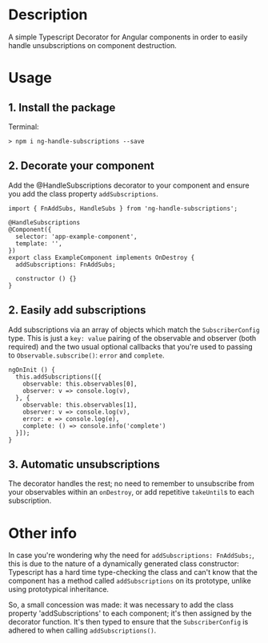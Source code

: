 # Description

A simple Typescript Decorator for Angular components in order to easily handle unsubscriptions on component destruction.

# Usage

## 1. Install the package

Terminal:
```
> npm i ng-handle-subscriptions --save
```

## 2. Decorate your component

Add the @HandleSubscriptions decorator to your component and ensure you add the class property `addSubscriptions`.

```
import { FnAddSubs, HandleSubs } from 'ng-handle-subscriptions';

@HandleSubscriptions
@Component({
  selector: 'app-example-component',
  template: '',
})
export class ExampleComponent implements OnDestroy {
  addSubscriptions: FnAddSubs;
  
  constructor () {}
}
```

## 2. Easily add subscriptions

Add subscriptions via an array of objects which match the `SubscriberConfig` type. This is just a `key: value` pairing of the observable and observer (both required) and the two usual optional callbacks that you're used to passing to `Observable.subscribe()`: `error` and `complete`.

```
ngOnInit () {
  this.addSubscriptions([{
    observable: this.observables[0],
    observer: v => console.log(v),
  }, {
    observable: this.observables[1],
    observer: v => console.log(v),
    error: e => console.log(e),
    complete: () => console.info('complete')
  }]);
}
```

## 3. Automatic unsubscriptions

The decorator handles the rest; no need to remember to unsubscribe from your observables within an `onDestroy`, or add repetitive `takeUntil`s to each subscription.

# Other info

In case you're wondering why the need for `addSubscriptions: FnAddSubs;`, this is due to the nature of a dynamically generated class constructor: Typescript has a hard time type-checking the class and can't know that the component has a method called `addSubscriptions` on its prototype, unlike using prototypical inheritance.

So, a small concession was made: it was necessary to add the class property 'addSubscriptions' to each component; it's then assigned by the decorator function. It's then typed to ensure that the `SubscriberConfig` is adhered to when calling `addSubscriptions()`.
